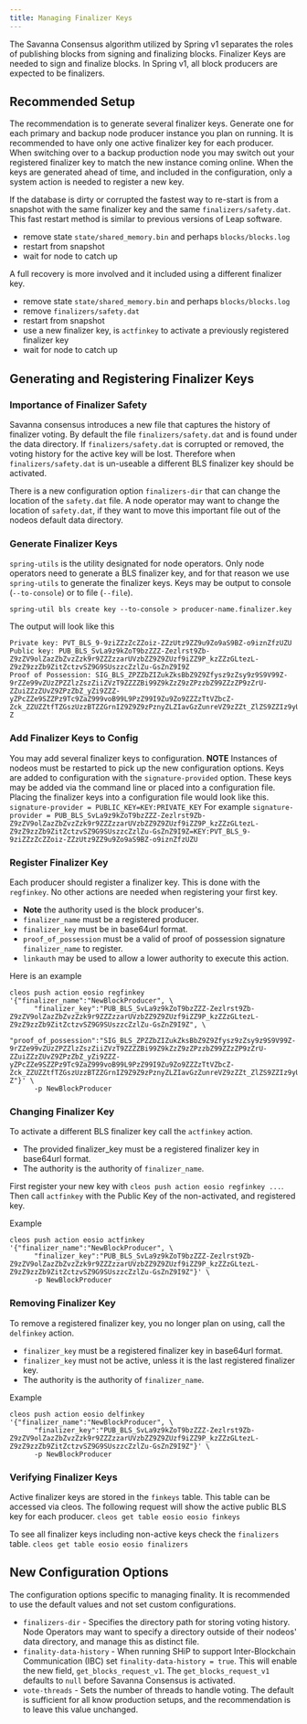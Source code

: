 ```yaml
---
title: Managing Finalizer Keys
---
```


The Savanna Consensus algorithm utilized by Spring v1 separates the roles of publishing blocks from signing and finalizing blocks. Finalizer Keys are needed to sign and finalize blocks. In Spring v1, all block producers are expected to be finalizers.

## Recommended Setup
The recommendation is to generate several finalizer keys. Generate one for each primary and backup node producer instance you plan on running. It is recommended to have only one active finalizer key for each producer. When switching over to a backup production node you may switch out your registered finalizer key to match the new instance coming online. When the keys are generated ahead of time, and included in the configuration, only a system action is needed to register a new key.

If the database is dirty or corrupted the fastest way to re-start is from a snapshot with the same finalizer key and the same `finalizers/safety.dat`. This fast restart method is similar to previous versions of Leap software.
- remove state `state/shared_memory.bin` and perhaps `blocks/blocks.log`
- restart from snapshot
- wait for node to catch up

A full recovery is more involved and it included using a different finalizer key.
- remove state `state/shared_memory.bin` and perhaps `blocks/blocks.log`
- remove `finalizers/safety.dat`
- restart from snapshot
- use a new finalizer key, is `actfinkey` to activate a previously registered finalizer key
- wait for node to catch up

## Generating and Registering Finalizer Keys

### Importance of Finalizer Safety
Savanna consensus introduces a new file that captures the history of finalizer voting. By default the file `finalizers/safety.dat` and is found under the data directory. If `finalizers/safety.dat` is corrupted or removed, the voting history for the active key will be lost. Therefore when `finalizers/safety.dat` is un-useable a different BLS finalizer key should be activated.

There is a new configuration option `finalizers-dir` that can change the location of the `safety.dat` file. A node operator may want to change the location of `safety.dat`, if they want to move this important file out of the nodeos default data directory.

### Generate Finalizer Keys
`spring-utils` is the utility designated for node operators. Only node operators need to generate a BLS finalizer key, and for that reason we use `spring-utils` to generate the finalizer keys. Keys may be output to console (`--to-console`) or to file (`--file`).
```
spring-util bls create key --to-console > producer-name.finalizer.key
```
The output will look like this
```
Private key: PVT_BLS_9-9ziZZzZcZZoiz-ZZzUtz9ZZ9u9Zo9aS9BZ-o9iznZfzUZU
Public key: PUB_BLS_SvLa9z9kZoT9bzZZZ-Zezlrst9Zb-Z9zZV9olZazZbZvzZzk9r9ZZZzzarUVzbZZ9Z9ZUzf9iZZ9P_kzZZzGLtezL-Z9zZ9zzZb9ZitZctzvSZ9G9SUszzcZzlZu-GsZnZ9I9Z
Proof of Possession: SIG_BLS_ZPZZbZIZukZksBbZ9Z9Zfysz9zZsy9z9S9V99Z-9rZZe99vZUzZPZZlzZszZiiZVzT9ZZZZBi99Z9kZzZ9zZPzzbZ99ZZzZP9zZrU-ZZuiZZzZUvZ9ZPzZbZ_yZi9ZZZ-yZPcZZe9SZZPz9Tc9ZaZ999voB99L9PzZ99I9Zu9Zo9ZZZzTtVZbcZ-Zck_ZZUZZtfTZGszUzzBTZZGrnIZ9Z9Z9zPznyZLZIavGzZunreVZ9zZZt_ZlZS9ZZIz9yUZa9Z9-Z
```

### Add Finalizer Keys to Config
You may add several finalizer keys to configuration. **NOTE** Instances of nodeos must be restarted to pick up the new configuration options. Keys are added to configuration with the `signature-provided` option. These keys may be added via the command line or placed into a configuration file. Placing the finalizer keys into a configuration file would look like this.
`signature-provider = PUBLIC_KEY=KEY:PRIVATE_KEY`
For example
`signature-provider = PUB_BLS_SvLa9z9kZoT9bzZZZ-Zezlrst9Zb-Z9zZV9olZazZbZvzZzk9r9ZZZzzarUVzbZZ9Z9ZUzf9iZZ9P_kzZZzGLtezL-Z9zZ9zzZb9ZitZctzvSZ9G9SUszzcZzlZu-GsZnZ9I9Z=KEY:PVT_BLS_9-9ziZZzZcZZoiz-ZZzUtz9ZZ9u9Zo9aS9BZ-o9iznZfzUZU`

### Register Finalizer Key
Each producer should register a finalizer key. This is done with the `regfinkey`. No other actions are needed when registering your first key.
-  **Note** the authority used is the block producer's.
- `finalizer_name` must be a registered producer.
- `finalizer_key` must be in base64url format.
- `proof_of_possession` must be a valid of proof of possession signature `finalizer_name` to register.
- `linkauth` may be used to allow a lower authority to execute this action.

Here is an example
```
cleos push action eosio regfinkey '{"finalizer_name":"NewBlockProducer", \
      "finalizer_key":"PUB_BLS_SvLa9z9kZoT9bzZZZ-Zezlrst9Zb-Z9zZV9olZazZbZvzZzk9r9ZZZzzarUVzbZZ9Z9ZUzf9iZZ9P_kzZZzGLtezL-Z9zZ9zzZb9ZitZctzvSZ9G9SUszzcZzlZu-GsZnZ9I9Z", \
      "proof_of_possession":"SIG_BLS_ZPZZbZIZukZksBbZ9Z9Zfysz9zZsy9z9S9V99Z-9rZZe99vZUzZPZZlzZszZiiZVzT9ZZZZBi99Z9kZzZ9zZPzzbZ99ZZzZP9zZrU-ZZuiZZzZUvZ9ZPzZbZ_yZi9ZZZ-yZPcZZe9SZZPz9Tc9ZaZ999voB99L9PzZ99I9Zu9Zo9ZZZzTtVZbcZ-Zck_ZZUZZtfTZGszUzzBTZZGrnIZ9Z9Z9zPznyZLZIavGzZunreVZ9zZZt_ZlZS9ZZIz9yUZa9Z9-Z"}' \
      -p NewBlockProducer
```

### Changing Finalizer Key
To activate a different BLS finalizer key call the `actfinkey` action.
- The provided finalizer_key must be a registered finalizer key in base64url format.
- The authority is the authority of `finalizer_name`.

First register your new key with `cleos push action eosio regfinkey ...`. Then call `actfinkey` with the Public Key of the non-activated, and registered key.

Example
```
cleos push action eosio actfinkey '{"finalizer_name":"NewBlockProducer", \
      "finalizer_key":"PUB_BLS_SvLa9z9kZoT9bzZZZ-Zezlrst9Zb-Z9zZV9olZazZbZvzZzk9r9ZZZzzarUVzbZZ9Z9ZUzf9iZZ9P_kzZZzGLtezL-Z9zZ9zzZb9ZitZctzvSZ9G9SUszzcZzlZu-GsZnZ9I9Z"}' \
      -p NewBlockProducer
```

### Removing Finalizer Key
To remove a registered finalizer key, you no longer plan on using, call the `delfinkey` action.
- `finalizer_key` must be a registered finalizer key in base64url format.
- `finalizer_key` must not be active, unless it is the last registered finalizer key.
- The authority is the authority of `finalizer_name`.

Example
```
cleos push action eosio delfinkey '{"finalizer_name":"NewBlockProducer", \
      "finalizer_key":"PUB_BLS_SvLa9z9kZoT9bzZZZ-Zezlrst9Zb-Z9zZV9olZazZbZvzZzk9r9ZZZzzarUVzbZZ9Z9ZUzf9iZZ9P_kzZZzGLtezL-Z9zZ9zzZb9ZitZctzvSZ9G9SUszzcZzlZu-GsZnZ9I9Z"}' \
      -p NewBlockProducer
```

### Verifying Finalizer Keys
Active finalizer keys are stored in the `finkeys` table. This table can be accessed via cleos. The following request will show the active public BLS key for each producer.
`cleos get table eosio eosio finkeys`

To see all finalizer keys including non-active keys check the `finalizers` table.
`cleos get table eosio eosio finalizers`

## New Configuration Options  
The configuration options specific to managing finality. It is recommended to use the default values and not set custom configurations.

- `finalizers-dir` - Specifies the directory path for storing voting history. Node Operators may want to specify a directory outside of their nodeos' data directory, and manage this as distinct file.
- `finality-data-history` - When running SHiP to support Inter-Blockchain Communication (IBC) set `finality-data-history = true`. This will enable the new field, `get_blocks_request_v1`. The `get_blocks_request_v1` defaults to `null` before Savanna Consensus is activated.
- `vote-threads` - Sets the number of threads to handle voting. The default is sufficient for all know production setups, and the recommendation is to leave this value unchanged.
